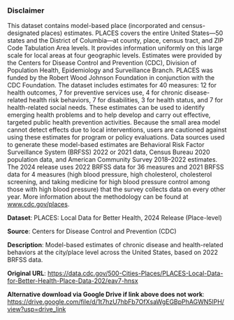 ### Disclaimer
This dataset contains model-based place (incorporated and census-designated places) estimates. PLACES covers the entire United States—50 states and the District of Columbia—at county, place, census tract, and ZIP Code Tabulation Area levels. It provides information uniformly on this large scale for local areas at four geographic levels. Estimates were provided by the Centers for Disease Control and Prevention (CDC), Division of Population Health, Epidemiology and Surveillance Branch. PLACES was funded by the Robert Wood Johnson Foundation in conjunction with the CDC Foundation. The dataset includes estimates for 40 measures: 12 for health outcomes, 7 for preventive services use, 4 for chronic disease-related health risk behaviors, 7 for disabilities, 3 for health status, and 7 for health-related social needs. These estimates can be used to identify emerging health problems and to help develop and carry out effective, targeted public health prevention activities. Because the small area model cannot detect effects due to local interventions, users are cautioned against using these estimates for program or policy evaluations. Data sources used to generate these model-based estimates are Behavioral Risk Factor Surveillance System (BRFSS) 2022 or 2021 data, Census Bureau 2020 population data, and American Community Survey 2018–2022 estimates. The 2024 release uses 2022 BRFSS data for 36 measures and 2021 BRFSS data for 4 measures (high blood pressure, high cholesterol, cholesterol screening, and taking medicine for high blood pressure control among those with high blood pressure) that the survey collects data on every other year. More information about the methodology can be found at www.cdc.gov/places.


**Dataset**: PLACES: Local Data for Better Health, 2024 Release (Place-level)

**Source**: Centers for Disease Control and Prevention (CDC)

**Description**: Model-based estimates of chronic disease and health-related behaviors at the city/place level across the United States, based on 2022 BRFSS data.

**Original URL**: https://data.cdc.gov/500-Cities-Places/PLACES-Local-Data-for-Better-Health-Place-Data-202/eav7-hnsx

**Alternative download via Google Drive if link above does not work**: https://drive.google.com/file/d/1t7hzU7hbFb7OfXsaWgEGBpPhAGWN5lPH/view?usp=drive_link

